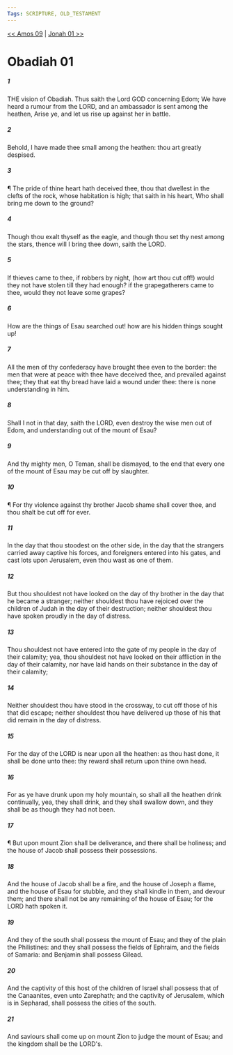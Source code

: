 ```yaml
---
Tags: SCRIPTURE, OLD_TESTAMENT
---
```


[<< Amos 09](OLD_TESTAMENT/30_Amos/Amos_09.md) | [Jonah 01 >>](OLD_TESTAMENT/32_Jonah/Jonah_01.md)

# Obadiah 01

##### 1
 THE vision of Obadiah.  Thus saith the Lord GOD concerning Edom; We have heard a rumour from the LORD, and an ambassador is sent among the heathen, Arise ye, and let us rise up against her in battle.
##### 2
 Behold, I have made thee small among the heathen: thou art greatly despised.
##### 3
 ¶ The pride of thine heart hath deceived thee, thou that dwellest in the clefts of the rock, whose habitation is high; that saith in his heart, Who shall bring me down to the ground?
##### 4
 Though thou exalt thyself as the eagle, and though thou set thy nest among the stars, thence will I bring thee down, saith the LORD.
##### 5
 If thieves came to thee, if robbers by night, (how art thou cut off!) would they not have stolen till they had enough?  if the grapegatherers came to thee, would they not leave some grapes?
##### 6
 How are the things of Esau searched out!  how are his hidden things sought up!
##### 7
 All the men of thy confederacy have brought thee even to the border: the men that were at peace with thee have deceived thee, and prevailed against thee; they that eat thy bread have laid a wound under thee: there is none understanding in him.
##### 8
 Shall I not in that day, saith the LORD, even destroy the wise men out of Edom, and understanding out of the mount of Esau?
##### 9
 And thy mighty men, O Teman, shall be dismayed, to the end that every one of the mount of Esau may be cut off by slaughter.
##### 10
 ¶ For thy violence against thy brother Jacob shame shall cover thee, and thou shalt be cut off for ever.
##### 11
 In the day that thou stoodest on the other side, in the day that the strangers carried away captive his forces, and foreigners entered into his gates, and cast lots upon Jerusalem, even thou wast as one of them.
##### 12
 But thou shouldest not have looked on the day of thy brother in the day that he became a stranger; neither shouldest thou have rejoiced over the children of Judah in the day of their destruction; neither shouldest thou have spoken proudly in the day of distress.
##### 13
 Thou shouldest not have entered into the gate of my people in the day of their calamity; yea, thou shouldest not have looked on their affliction in the day of their calamity, nor have laid hands on their substance in the day of their calamity;
##### 14
 Neither shouldest thou have stood in the crossway, to cut off those of his that did escape; neither shouldest thou have delivered up those of his that did remain in the day of distress.
##### 15
 For the day of the LORD is near upon all the heathen: as thou hast done, it shall be done unto thee: thy reward shall return upon thine own head.
##### 16
 For as ye have drunk upon my holy mountain, so shall all the heathen drink continually, yea, they shall drink, and they shall swallow down, and they shall be as though they had not been.
##### 17
 ¶ But upon mount Zion shall be deliverance, and there shall be holiness; and the house of Jacob shall possess their possessions.
##### 18
 And the house of Jacob shall be a fire, and the house of Joseph a flame, and the house of Esau for stubble, and they shall kindle in them, and devour them; and there shall not be any remaining of the house of Esau; for the LORD hath spoken it.
##### 19
 And they of the south shall possess the mount of Esau; and they of the plain the Philistines: and they shall possess the fields of Ephraim, and the fields of Samaria: and Benjamin shall possess Gilead.
##### 20
 And the captivity of this host of the children of Israel shall possess that of the Canaanites, even unto Zarephath; and the captivity of Jerusalem, which is in Sepharad, shall possess the cities of the south.
##### 21
 And saviours shall come up on mount Zion to judge the mount of Esau; and the kingdom shall be the LORD's.
